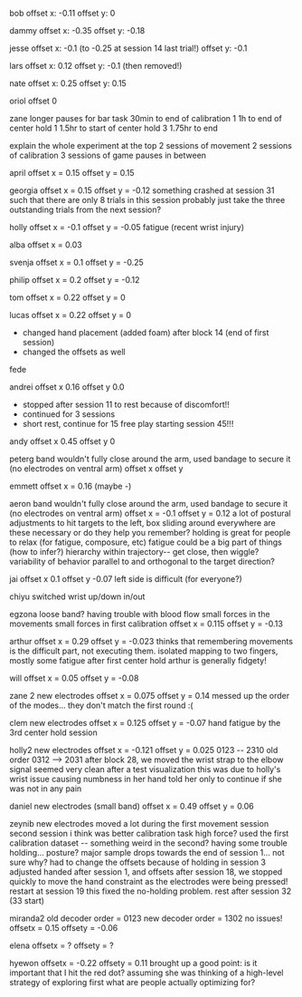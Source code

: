 bob
offset x: -0.11
offset y: 0

dammy
offset x: -0.35
offset y: -0.18

jesse
offset x: -0.1 (to -0.25 at session 14 last trial!)
offset y: -0.1 

lars
offset x: 0.12
offset y: -0.1 (then removed!)

nate
offset x: 0.25
offset y: 0.15

oriol
offset 0

zane
longer pauses for bar task
30min to end of calibration 1
1h to end of center hold 1
1.5hr to start of center hold 3
1.75hr to end

explain the whole experiment at the top
2 sessions of movement
2 sessions of calibration
3 sessions of game
pauses in between

april
offset x = 0.15
offset y = 0.15

georgia
offset x = 0.15
offset y = -0.12
something crashed at session 31 such that there are only 8 trials in this session
probably just take the three outstanding trials from the next session?

holly
offset x = -0.1
offset y = -0.05
fatigue (recent wrist injury)

alba
offset x = 0.03

svenja
offset x = 0.1
offset y = -0.25

philip
offset x = 0.2
offset y = -0.12

tom
offset x = 0.22
offset y = 0

lucas
offset x = 0.22
offset y = 0
* changed hand placement (added foam) after block 14 (end of first session)
* changed the offsets as well

fede

andrei
offset x 0.16
offset y 0.0
* stopped after session 11 to rest because of discomfort!!
* continued for 3 sessions
* short rest, continue for 15
free play starting session 45!!!

andy
offset x 0.45
offset y 0

peterg
band wouldn't fully close around the arm, used bandage to secure it (no electrodes on ventral arm)
offset x 
offset y

emmett
offset x = 0.16 (maybe -)

aeron
band wouldn't fully close around the arm, used bandage to secure it (no electrodes on ventral arm)
offset x = -0.1
offset y = 0.12
a lot of postural adjustments to hit targets to the left, box sliding around everywhere
are these necessary or do they help you remember?
holding is great for people to relax (for fatigue, composure, etc)
fatigue could be a big part of things (how to infer?)
hierarchy within trajectory-- get close, then wiggle?
variability of behavior parallel to and orthogonal to the target direction?

jai
offset x 0.1
offset y -0.07
left side is difficult (for everyone?)

chiyu
switched wrist up/down in/out

egzona
loose band? having trouble with blood flow
small forces in the movements
small forces in first calibration
offset x = 0.115
offset y = -0.13

arthur
offset x = 0.29
offset y = -0.023
thinks that remembering movements is the difficult part, not executing them. 
isolated mapping to two fingers, mostly
some fatigue after first center hold
arthur is generally fidgety!

will
offset x = 0.05
offset y = -0.08

zane 2
new electrodes
offset x = 0.075
offset y = 0.14
messed up the order of the modes... they don't match the first round :( 

clem
new electrodes
offset x = 0.125
offset y = -0.07
hand fatigue by the 3rd center hold session

holly2
new electrodes
offset x = -0.121
offset y = 0.025
0123 -- 2310
old order 0312 --> 2031
after block 28, we moved the wrist strap to the elbow
signal seemed very clean after a test visualization
this was due to holly's wrist issue causing numbness in her hand
told her only to continue if she was not in any pain

daniel
new electrodes (small band)
offset x = 0.49
offset y = 0.06

zeynib
new electrodes
moved a lot during the first movement session
second session i think was better
calibration task high force?
used the first calibration dataset -- something weird in the second?
having some trouble holding... posture?
major sample drops towards the end of session 1... not sure why?
had to change the offsets because of holding in session 3
adjusted handed after session 1, and offsets
after session 18, we stopped quickly to move the hand constraint as the electrodes were being pressed!
restart at session 19
this fixed the no-holding problem.
rest after session 32 (33 start)

miranda2
old decoder order = 0123
new decoder order = 1302
no issues!
offsetx = 0.15
offsety = -0.06

elena
offsetx = ?
offsety = ?

hyewon
offsetx = -0.22
offsety = 0.11
brought up a good point:
is it important that I hit the red dot?
assuming she was thinking of a high-level strategy of exploring first
what are people actually optimizing for?
